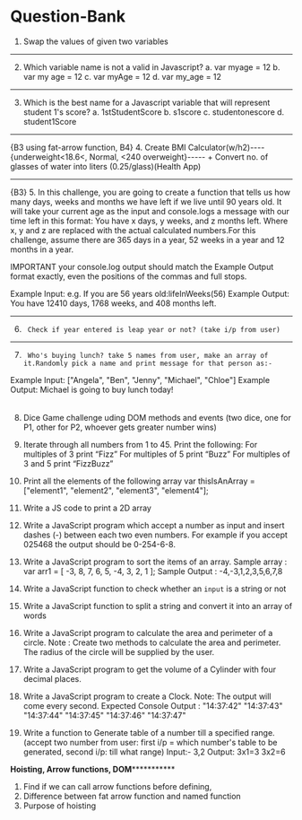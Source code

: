 # Question-Bank
1.  Swap the values of given two variables

***************************************************************************************
2.  Which variable name is not a valid in Javascript? 
        a. var myage = 12
        b. var my age = 12
        c. var myAge = 12
        d. var my_age = 12
****************************************************************************************
3.  Which is the best name for a Javascript variable that will represent student 1's score?
        a. 1stStudentScore
        b. s1score
        c. studentonescore
        d. student1Score
*****************************************************************************************

{B3 using fat-arrow function, B4}
4.      Create BMI Calculator(w/h2)----{underweight<18.6<, Normal, <240 overweight}----- + Convert no. of glasses of water into liters (0.25/glass)(Health App)
*****************************************************************************************

{B3}
5.      In this challenge, you are going to create a function that tells us how many days, weeks and months we have left if we live until 90 years old. It will take your current age as the input and console.logs a message with our time left in this format: You have x days, y weeks, and z months left. 
Where x, y and z are replaced with the actual calculated numbers.For this challenge, assume there are 365 days in a year, 52 weeks in a year and 12 months in a year.

IMPORTANT your console.log output should match the Example Output format exactly, even the positions of the commas and full stops.

Example Input:
e.g. If you are 56 years old:lifeInWeeks(56)
Example Output:
You have 12410 days, 1768 weeks, and 408 months left.
*****************************************************************************************

6.      Check if year entered is leap year or not? (take i/p from user)
***************************************************************************************

7.      Who's buying lunch? take 5 names from user, make an array of it.Randomly pick a name and print message for that person as:-
Example Input:
["Angela", "Ben", "Jenny", "Michael", "Chloe"]
Example Output:
Michael is going to buy lunch today!

8. ######             
   Dice Game challenge uding DOM methods and events (two dice, one for P1, other for P2, whoever gets greater number wins)


9. Iterate through all numbers from 1 to 45. Print the following:
For multiples of 3 print “Fizz”
For multiples of 5 print “Buzz”
For multiples of 3 and 5 print “FizzBuzz”

10. Print all the elements of the following array
var thisIsAnArray = ["element1", "element2", "element3", "element4"];

11. Write a JS code to print a 2D array

13.  Write a JavaScript program which accept a number as input and 
insert dashes (-) between each two even numbers. For example if you 
accept 025468 the output should be 0-254-6-8.


14. Write a JavaScript program to sort the items of an array. 
Sample array : var arr1 = [ -3, 8, 7, 6, 5, -4, 3, 2, 1 ];
Sample Output : -4,-3,1,2,3,5,6,7,8

15. Write a JavaScript function to check whether an `input` is a string or not

16. Write a JavaScript function to split a string and convert it into an array of words

17. Write a JavaScript program to calculate the area and perimeter of a circle.
Note : Create two methods to calculate the area and perimeter. The radius of the circle will be supplied by the user.

18.  Write a JavaScript program to get the volume of a Cylinder with four decimal places.


19. Write a JavaScript program to create a Clock.
Note: The output will come every second.
Expected Console Output :
"14:37:42"
"14:37:43"
"14:37:44"
"14:37:45"
"14:37:46"
"14:37:47"


20. Write a function to Generate table of a number till a specified range.(accept two number from user: first i/p = which number's table to be generated, second i/p: till what range) 
Input:- 3,2
Output: 3x1=3
        3x2=6


******************Hoisting, Arrow functions, DOM*****************************
1. Find if we can call arrow functions before defining,
2. Difference between fat arrow function and named function
3. Purpose of hoisting
